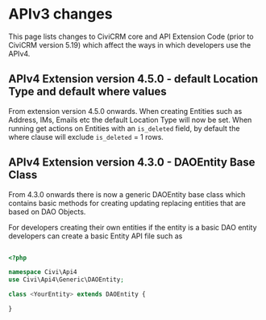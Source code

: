 # APIv3 changes

This page lists changes to CiviCRM core and API Extension Code (prior to CiviCRM version 5.19) which affect the ways in which developers use the APIv4.

## APIv4 Extension version 4.5.0 - default Location Type and default where values

From extension version 4.5.0 onwards. When creating Entities such as Address, IMs, Emails etc the default Location Type will now be set. When running get actions on Entities with an `is_deleted` field, by default the where clause will exclude `is_deleted` = 1 rows.

## APIv4 Extension version 4.3.0 - DAOEntity Base Class

From 4.3.0 onwards there is now a generic DAOEntity base class which contains basic methods for creating updating replacing entities that are based on DAO Objects.

For developers creating their own entities if the entity is a basic DAO entity developers can create a basic Entity API file such as 

```php

<?php

namespace Civi\Api4
use Civi\Api4\Generic\DAOEntity;

class <YourEntity> extends DAOEntity {

}
```
